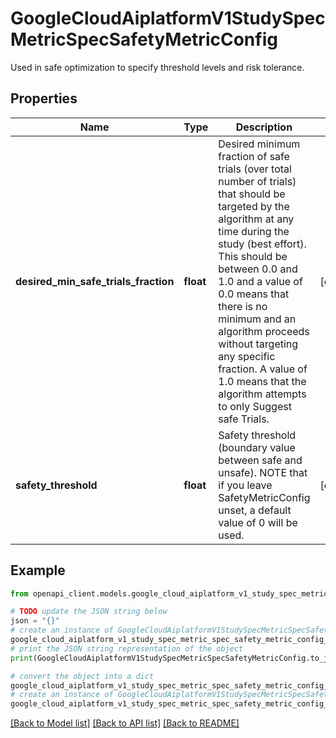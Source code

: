 # GoogleCloudAiplatformV1StudySpecMetricSpecSafetyMetricConfig

Used in safe optimization to specify threshold levels and risk tolerance.

## Properties

Name | Type | Description | Notes
------------ | ------------- | ------------- | -------------
**desired_min_safe_trials_fraction** | **float** | Desired minimum fraction of safe trials (over total number of trials) that should be targeted by the algorithm at any time during the study (best effort). This should be between 0.0 and 1.0 and a value of 0.0 means that there is no minimum and an algorithm proceeds without targeting any specific fraction. A value of 1.0 means that the algorithm attempts to only Suggest safe Trials. | [optional] 
**safety_threshold** | **float** | Safety threshold (boundary value between safe and unsafe). NOTE that if you leave SafetyMetricConfig unset, a default value of 0 will be used. | [optional] 

## Example

```python
from openapi_client.models.google_cloud_aiplatform_v1_study_spec_metric_spec_safety_metric_config import GoogleCloudAiplatformV1StudySpecMetricSpecSafetyMetricConfig

# TODO update the JSON string below
json = "{}"
# create an instance of GoogleCloudAiplatformV1StudySpecMetricSpecSafetyMetricConfig from a JSON string
google_cloud_aiplatform_v1_study_spec_metric_spec_safety_metric_config_instance = GoogleCloudAiplatformV1StudySpecMetricSpecSafetyMetricConfig.from_json(json)
# print the JSON string representation of the object
print(GoogleCloudAiplatformV1StudySpecMetricSpecSafetyMetricConfig.to_json())

# convert the object into a dict
google_cloud_aiplatform_v1_study_spec_metric_spec_safety_metric_config_dict = google_cloud_aiplatform_v1_study_spec_metric_spec_safety_metric_config_instance.to_dict()
# create an instance of GoogleCloudAiplatformV1StudySpecMetricSpecSafetyMetricConfig from a dict
google_cloud_aiplatform_v1_study_spec_metric_spec_safety_metric_config_from_dict = GoogleCloudAiplatformV1StudySpecMetricSpecSafetyMetricConfig.from_dict(google_cloud_aiplatform_v1_study_spec_metric_spec_safety_metric_config_dict)
```
[[Back to Model list]](../README.md#documentation-for-models) [[Back to API list]](../README.md#documentation-for-api-endpoints) [[Back to README]](../README.md)


